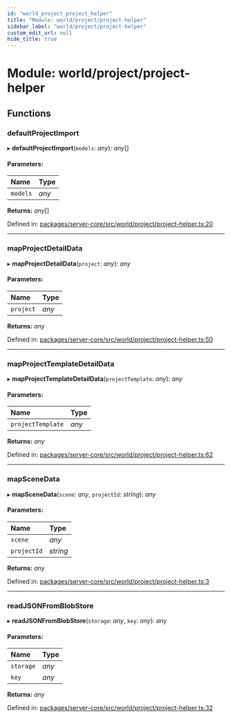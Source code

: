 ```yaml
---
id: "world_project_project_helper"
title: "Module: world/project/project-helper"
sidebar_label: "world/project/project-helper"
custom_edit_url: null
hide_title: true
---
```


# Module: world/project/project-helper

## Functions

### defaultProjectImport

▸ **defaultProjectImport**(`models`: *any*): *any*[]

#### Parameters:

Name | Type |
:------ | :------ |
`models` | *any* |

**Returns:** *any*[]

Defined in: [packages/server-core/src/world/project/project-helper.ts:20](https://github.com/xr3ngine/xr3ngine/blob/65dfcf39a/packages/server-core/src/world/project/project-helper.ts#L20)

___

### mapProjectDetailData

▸ **mapProjectDetailData**(`project`: *any*): *any*

#### Parameters:

Name | Type |
:------ | :------ |
`project` | *any* |

**Returns:** *any*

Defined in: [packages/server-core/src/world/project/project-helper.ts:50](https://github.com/xr3ngine/xr3ngine/blob/65dfcf39a/packages/server-core/src/world/project/project-helper.ts#L50)

___

### mapProjectTemplateDetailData

▸ **mapProjectTemplateDetailData**(`projectTemplate`: *any*): *any*

#### Parameters:

Name | Type |
:------ | :------ |
`projectTemplate` | *any* |

**Returns:** *any*

Defined in: [packages/server-core/src/world/project/project-helper.ts:62](https://github.com/xr3ngine/xr3ngine/blob/65dfcf39a/packages/server-core/src/world/project/project-helper.ts#L62)

___

### mapSceneData

▸ **mapSceneData**(`scene`: *any*, `projectId`: *string*): *any*

#### Parameters:

Name | Type |
:------ | :------ |
`scene` | *any* |
`projectId` | *string* |

**Returns:** *any*

Defined in: [packages/server-core/src/world/project/project-helper.ts:3](https://github.com/xr3ngine/xr3ngine/blob/65dfcf39a/packages/server-core/src/world/project/project-helper.ts#L3)

___

### readJSONFromBlobStore

▸ **readJSONFromBlobStore**(`storage`: *any*, `key`: *any*): *any*

#### Parameters:

Name | Type |
:------ | :------ |
`storage` | *any* |
`key` | *any* |

**Returns:** *any*

Defined in: [packages/server-core/src/world/project/project-helper.ts:32](https://github.com/xr3ngine/xr3ngine/blob/65dfcf39a/packages/server-core/src/world/project/project-helper.ts#L32)
